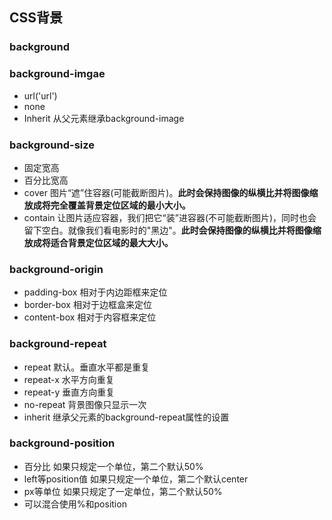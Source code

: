 ## CSS背景

### background



### background-imgae

- url('url')
- none
- Inherit 从父元素继承background-image

### background-size

- 固定宽高
- 百分比宽高
- cover 图片“遮”住容器(可能截断图片)。**此时会保持图像的纵横比并将图像缩放成将完全覆盖背景定位区域的最小大小。**
- contain  让图片适应容器，我们把它“装”进容器(不可能截断图片)，同时也会留下空白。就像我们看电影时的"黑边"。**此时会保持图像的纵横比并将图像缩放成将适合背景定位区域的最大大小。**

### background-origin

- padding-box 相对于内边距框来定位
- border-box 相对于边框盒来定位
- content-box 相对于内容框来定位

### background-repeat

- repeat 默认。垂直水平都是重复
- repeat-x 水平方向重复
- repeat-y 垂直方向重复
- no-repeat 背景图像只显示一次
- inherit 继承父元素的background-repeat属性的设置

### background-position

- 百分比 如果只规定一个单位，第二个默认50%
- left等position值 如果只规定一个单位，第二个默认center
- px等单位 如果只规定了一定单位，第二个默认50%
- 可以混合使用%和position